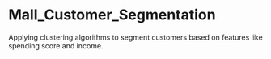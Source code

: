 # Mall_Customer_Segmentation
Applying clustering algorithms to segment customers based on features like spending score and income.
